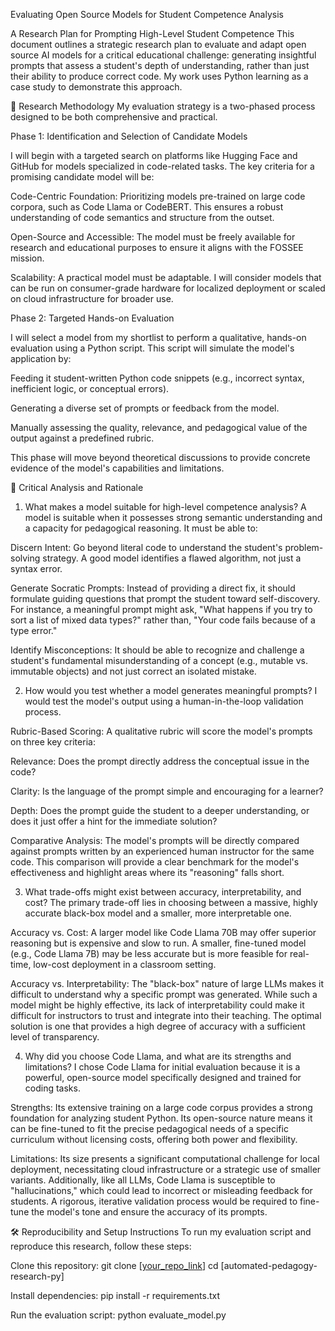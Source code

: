  Evaluating Open Source Models for Student Competence Analysis

A Research Plan for Prompting High-Level Student Competence
This document outlines a strategic research plan to evaluate and adapt open source AI models for a critical educational challenge: generating insightful prompts that assess a student's depth of understanding, rather than just their ability to produce correct code. My work uses Python learning as a case study to demonstrate this approach.

📝 Research Methodology
My evaluation strategy is a two-phased process designed to be both comprehensive and practical.

Phase 1: Identification and Selection of Candidate Models

I will begin with a targeted search on platforms like Hugging Face and GitHub for models specialized in code-related tasks. The key criteria for a promising candidate model will be:

Code-Centric Foundation: Prioritizing models pre-trained on large code corpora, such as Code Llama or CodeBERT. This ensures a robust understanding of code semantics and structure from the outset.

Open-Source and Accessible: The model must be freely available for research and educational purposes to ensure it aligns with the FOSSEE mission.

Scalability: A practical model must be adaptable. I will consider models that can be run on consumer-grade hardware for localized deployment or scaled on cloud infrastructure for broader use.

Phase 2: Targeted Hands-on Evaluation

I will select a model from my shortlist to perform a qualitative, hands-on evaluation using a Python script. This script will simulate the model's application by:

Feeding it student-written Python code snippets (e.g., incorrect syntax, inefficient logic, or conceptual errors).

Generating a diverse set of prompts or feedback from the model.

Manually assessing the quality, relevance, and pedagogical value of the output against a predefined rubric.

This phase will move beyond theoretical discussions to provide concrete evidence of the model's capabilities and limitations.

🧠 Critical Analysis and Rationale
1. What makes a model suitable for high-level competence analysis?
A model is suitable when it possesses strong semantic understanding and a capacity for pedagogical reasoning. It must be able to:

Discern Intent: Go beyond literal code to understand the student's problem-solving strategy. A good model identifies a flawed algorithm, not just a syntax error.

Generate Socratic Prompts: Instead of providing a direct fix, it should formulate guiding questions that prompt the student toward self-discovery. For instance, a meaningful prompt might ask, "What happens if you try to sort a list of mixed data types?" rather than, "Your code fails because of a type error."

Identify Misconceptions: It should be able to recognize and challenge a student's fundamental misunderstanding of a concept (e.g., mutable vs. immutable objects) and not just correct an isolated mistake.

2. How would you test whether a model generates meaningful prompts?
I would test the model's output using a human-in-the-loop validation process.

Rubric-Based Scoring: A qualitative rubric will score the model's prompts on three key criteria:

Relevance: Does the prompt directly address the conceptual issue in the code?

Clarity: Is the language of the prompt simple and encouraging for a learner?

Depth: Does the prompt guide the student to a deeper understanding, or does it just offer a hint for the immediate solution?

Comparative Analysis: The model's prompts will be directly compared against prompts written by an experienced human instructor for the same code. This comparison will provide a clear benchmark for the model's effectiveness and highlight areas where its "reasoning" falls short.

3. What trade-offs might exist between accuracy, interpretability, and cost?
The primary trade-off lies in choosing between a massive, highly accurate black-box model and a smaller, more interpretable one.

Accuracy vs. Cost: A larger model like Code Llama 70B may offer superior reasoning but is expensive and slow to run. A smaller, fine-tuned model (e.g., Code Llama 7B) may be less accurate but is more feasible for real-time, low-cost deployment in a classroom setting.

Accuracy vs. Interpretability: The "black-box" nature of large LLMs makes it difficult to understand why a specific prompt was generated. While such a model might be highly effective, its lack of interpretability could make it difficult for instructors to trust and integrate into their teaching. The optimal solution is one that provides a high degree of accuracy with a sufficient level of transparency.

4. Why did you choose Code Llama, and what are its strengths and limitations?
I chose Code Llama for initial evaluation because it is a powerful, open-source model specifically designed and trained for coding tasks.

Strengths: Its extensive training on a large code corpus provides a strong foundation for analyzing student Python. Its open-source nature means it can be fine-tuned to fit the precise pedagogical needs of a specific curriculum without licensing costs, offering both power and flexibility.

Limitations: Its size presents a significant computational challenge for local deployment, necessitating cloud infrastructure or a strategic use of smaller variants. Additionally, like all LLMs, Code Llama is susceptible to "hallucinations," which could lead to incorrect or misleading feedback for students. A rigorous, iterative validation process would be required to fine-tune the model's tone and ensure the accuracy of its prompts.

🛠️ Reproducibility and Setup Instructions
To run my evaluation script and reproduce this research, follow these steps:

Clone this repository:
git clone [[your_repo_link](https://github.com/Aditi9505/automated-pedagogy-research-py)]
cd [automated-pedagogy-research-py]

Install dependencies: pip install -r requirements.txt

Run the evaluation script: python evaluate_model.py
